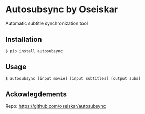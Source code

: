 # Autosubsync by Oseiskar
Automatic subtitle synchronization tool

## Installation

```
$ pip install autosubsync
```
## Usage

```
$ autosubsync [input movie] [input subtitles] [output subs]
```
 
## Ackowlegdements
Repo: https://github.com/oseiskar/autosubsync